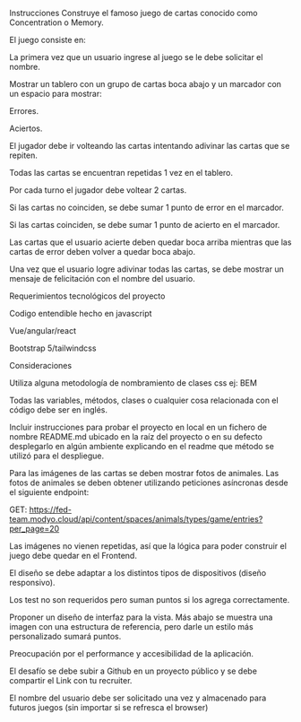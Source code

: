 Instrucciones
Construye el famoso juego de cartas conocido como Concentration o Memory. 

El juego consiste en: 

La primera vez que un usuario ingrese al juego se le debe solicitar el nombre.

Mostrar un tablero con un grupo de cartas boca abajo y un marcador con un espacio para mostrar: 

Errores.

Aciertos.

El jugador debe ir volteando las cartas intentando adivinar las cartas que se repiten.

Todas las cartas se encuentran repetidas 1 vez en el tablero.

Por cada turno el jugador debe voltear 2 cartas.

Si las cartas no coinciden, se debe sumar 1 punto de error en el marcador.

Si las cartas coinciden, se debe sumar 1 punto de acierto en el marcador.

Las cartas que el usuario acierte deben quedar boca arriba mientras que las cartas de error deben volver a quedar boca abajo.

Una vez que el usuario logre adivinar todas las cartas, se debe mostrar un mensaje de felicitación con el nombre del usuario.

Requerimientos tecnológicos del proyecto

Codigo entendible hecho en javascript

Vue/angular/react

Bootstrap 5/tailwindcss

Consideraciones

Utiliza alguna metodología de nombramiento de clases css ej: BEM

Todas las variables, métodos, clases o cualquier cosa relacionada con el código debe ser en inglés.

Incluir instrucciones para probar el proyecto en local en un fichero de nombre README.md ubicado en la raíz del proyecto o en su defecto desplegarlo en algún ambiente explicando en el readme que método se utilizó para el despliegue.

Para las imágenes de las cartas se deben mostrar fotos de animales. Las fotos de animales se deben obtener utilizando peticiones asíncronas desde el siguiente endpoint:

GET: https://fed-team.modyo.cloud/api/content/spaces/animals/types/game/entries?per_page=20

Las imágenes no vienen repetidas, así que la lógica para poder construir el juego debe quedar en el Frontend.

El diseño se debe adaptar a los distintos tipos de dispositivos (diseño responsivo).

Los test no son requeridos pero suman puntos si los agrega correctamente.

Proponer un diseño de interfaz para la vista. Más abajo se muestra una imagen con una estructura de referencia, pero darle un estilo más personalizado sumará puntos.

Preocupación por el performance y accesibilidad de la aplicación.


El desafío se debe subir a Github en un proyecto público y se debe compartir el Link con tu recruiter.

El nombre del usuario debe ser solicitado una vez y almacenado para futuros juegos (sin importar si se refresca el browser)
